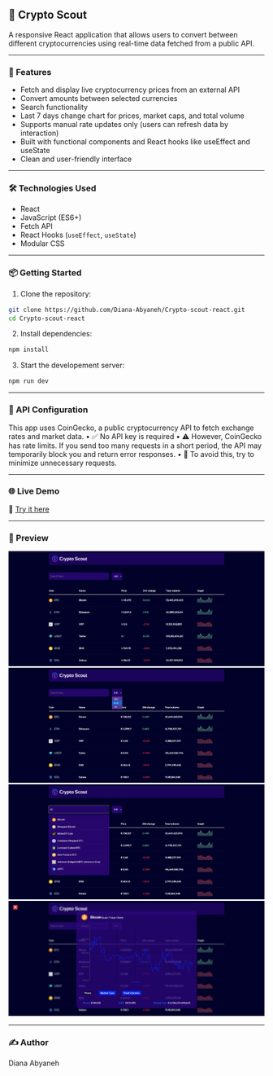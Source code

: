 ## 💱 Crypto Scout

A responsive React application that allows users to convert between different cryptocurrencies using real-time data fetched from a public API.

---

### 🚀 Features

- Fetch and display live cryptocurrency prices from an external API  
- Convert amounts between selected currencies  
- Search functionality  
- Last 7 days change chart for prices, market caps, and total volume  
- Supports manual rate updates only (users can refresh data by interaction)
- Built with functional components and React hooks like useEffect and useState  
- Clean and user-friendly interface  

---

### 🛠️ Technologies Used

- React  
- JavaScript (ES6+)  
- Fetch API  
- React Hooks (`useEffect`, `useState`)  
- Modular CSS  

---

### 📦 Getting Started

1. Clone the repository:

```bash
git clone https://github.com/Diana-Abyaneh/Crypto-scout-react.git
cd Crypto-scout-react
```

2. Install dependencies: 

```bash
npm install
```

3. Start the developement server: 
```bash
npm run dev
```

---
### 🔐 API Configuration

This app uses CoinGecko, a public cryptocurrency API to fetch exchange rates and market data.
 • ✅ No API key is required
 • ⚠️ However, CoinGecko has rate limits. If you send too many requests in a short period, the API may temporarily block you and return error responses.
 • 🧠 To avoid this, try to minimize unnecessary requests.

---

### 🌐 Live Demo

🚀 [Try it here](https://crypto-scout-react.vercel.app/)

---

### 📸 Preview

![Screenshot](./screenshots/screenshot%20(2).png)
![Screenshot](./screenshots/screenshot%20(3).png)
![Screenshot](./screenshots/screenshot%20(4).png)
![Screenshot](./screenshots/screenshot%20(1).png)

---

### ✍️ Author

Diana Abyaneh